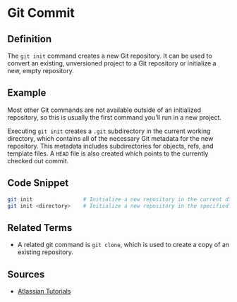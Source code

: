 # Git Commit

## Definition

The `git init` command creates a new Git repository. It can be used to convert an existing, unversioned project to a Git repository or initialize a new, empty repository. 

## Example

Most other Git commands are not available outside of an initialized repository, so this is usually the first command you'll run in a new project. 

Executing `git init` creates a `.git` subdirectory in the current working directory, which contains all of the necessary Git metadata for the new repository. This metadata includes subdirectories for objects, refs, and template files. A `HEAD` file is also created which points to the currently checked out commit.

## Code Snippet

```bash
git init                # Initialize a new repository in the current directory
git init <directory>    # Initialize a new repository in the specified directory
```

## Related Terms

- A related git command is `git clone`, which is used to create a copy of an existing repository.

## Sources
- [Atlassian Tutorials](https://www.atlassian.com/git/tutorials/setting-up-a-repository/git-init)

